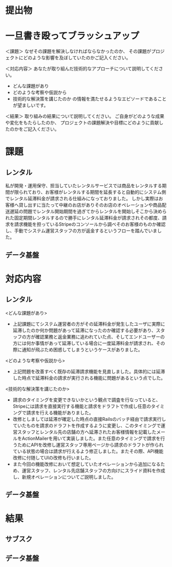 # 提出物

# **一旦書き殴ってブラッシュアップ**

＜課題＞
なぜその課題を解決しなければならなかったのか、
その課題がプロジェクトにどのような影響を及ぼしていたのかご記入ください。

＜対応内容＞
あなたが取り組んだ技術的なアプローチについて説明してください。
- どんな課題があり
- どのような考察や仮説から
- 技術的な解決策を講じたのか
の情報を満たせるようなエピソードであることが望ましいです。

＜結果＞
取り組みの結果について説明してください。
ご自身がどのような成果や変化をもたらしたのか、
プロジェクトの課題解決や目標にどのように貢献したのかをご記入ください。


# 課題

## レンタル
私が開発・運用保守、担当していたレンタルサービスでは商品をレンタルする期間が限られており、お客様がレンタルする期間を延長すると自動的にシステム側でレンタル延滞料金が請求される仕組みになっておりました。
しかし実際はお客様へ貸し出すに当たって中継のお店がありそのお店のオペレーションや商品配送遅延の問題でレンタル開始期間を過ぎてからレンタルを開始しそこから決められた固定期間レンタルするので勝手にレンタル延滞料金が請求されその都度、請求を請求機能を担っているStripeのコンソールから調べそのお客様のものか確認し、手動でシステム運営スタッフの方が返金するというフローを踏んでいました。


## データ基盤

# 対応内容

## レンタル
<どんな課題があり>
- 上記課題にてシステム運営者の方がその延滞料金が発生したユーザに実際に延滞したのか何か問題があって延滞になったのか確認する必要があり、スタッフの方が確認業務と返金業務に追われていた点、そしてエンドユーザーの方には何か事情があって延滞している場合に一度延滞料金が請求され、その際に通知が飛ぶため困惑してしまうというケースがありました。

<どのような考察や仮説から>
- 上記問題を改善すべく既存の延滞請求機能を見直しました。具体的には延滞した時点で延滞料金の請求が実行される機能に問題があるという点でした。

<技術的な解決策を講じたのか>
- 請求のタイミングを変更できないかという観点で調査を行なっていると、Stripeには請求を直接実行する機能と請求をドラフトで作成し任意のタイミングで請求を行える機能がありました。
- 改修としましては延滞が確定した時点の直接Railsのバッチ経由で請求実行していたものを請求のドラフトを作成するように変更し、このタイミングで運営スタッフとレンタル先の店舗の方へ延滞されたお客様情報を記載したメールをActionMailerを用いて実装しました。また任意のタイミングで請求を行うためにAPIを改修し運営スタッフ専用ページから請求のドラフトが作られている状態の場合は請求が行えるよう修正しました。またその際、API機能改修に付随してUIの改修も行いました。
- また今回の機能改修において想定していたオペレーションから追加になるため、運営スタッフ、レンタル先店舗スタッフの方向けにスライド資料を作成し、新規オペレーションについてご説明しました。


## データ基盤

# 結果

## サブスク

## データ基盤
